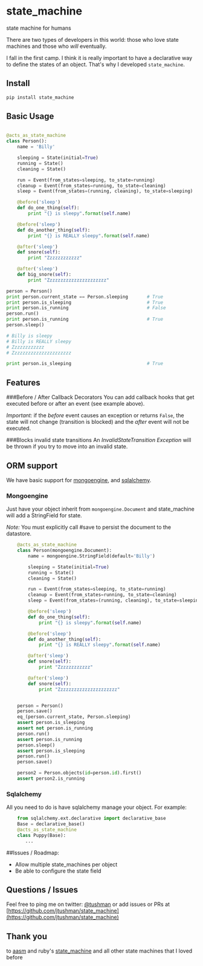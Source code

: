 # state_machine
state machine for humans

There are two types of developers in this world: those who love state machines and those who *will* eventually.

I fall in the first camp.  I think it is really important to have a declarative way to define the states of
an object. That's why I developed `state_machine`.


## Install

```bash
pip install state_machine
```


## Basic Usage

```python

@acts_as_state_machine
class Person():
    name = 'Billy'

    sleeping = State(initial=True)
    running = State()
    cleaning = State()

    run = Event(from_states=sleeping, to_state=running)
    cleanup = Event(from_states=running, to_state=cleaning)
    sleep = Event(from_states=(running, cleaning), to_state=sleeping)

    @before('sleep')
    def do_one_thing(self):
        print "{} is sleepy".format(self.name)

    @before('sleep')
    def do_another_thing(self):
        print "{} is REALLY sleepy".format(self.name)

    @after('sleep')
    def snore(self):
        print "Zzzzzzzzzzzz"

    @after('sleep')
    def big_snore(self):
        print "Zzzzzzzzzzzzzzzzzzzzzz"

person = Person()
print person.current_state == Person.sleeping       # True
print person.is_sleeping                            # True
print person.is_running                             # False
person.run()
print person.is_running                             # True
person.sleep()

# Billy is sleepy
# Billy is REALLY sleepy
# Zzzzzzzzzzzz
# Zzzzzzzzzzzzzzzzzzzzzz

print person.is_sleeping                            # True
```


## Features

###Before / After Callback Decorators
You can add callback hooks that get executed before or after an event (see example above).

*Important:* if the _before_ event causes an exception or returns `False`, the state
will not change (transition is blocked) and the _after_ event will not be executed.

###Blocks invalid state transitions
An _InvalidStateTransition Exception_ will be thrown if you try to move into an invalid state.



## ORM support

We have basic support for [mongoengine](http://mongoengine.org/), and [sqlalchemy](http://www.sqlalchemy.org/).

### Mongoengine

Just have your object inherit from `mongoengine.Document` and state_machine will add a StringField for state.

*Note:* You must explicitly call #save to persist the document to the datastore.

```python
    @acts_as_state_machine
    class Person(mongoengine.Document):
        name = mongoengine.StringField(default='Billy')

        sleeping = State(initial=True)
        running = State()
        cleaning = State()

        run = Event(from_states=sleeping, to_state=running)
        cleanup = Event(from_states=running, to_state=cleaning)
        sleep = Event(from_states=(running, cleaning), to_state=sleeping)

        @before('sleep')
        def do_one_thing(self):
            print "{} is sleepy".format(self.name)

        @before('sleep')
        def do_another_thing(self):
            print "{} is REALLY sleepy".format(self.name)

        @after('sleep')
        def snore(self):
            print "Zzzzzzzzzzzz"

        @after('sleep')
        def snore(self):
            print "Zzzzzzzzzzzzzzzzzzzzzz"


    person = Person()
    person.save()
    eq_(person.current_state, Person.sleeping)
    assert person.is_sleeping
    assert not person.is_running
    person.run()
    assert person.is_running
    person.sleep()
    assert person.is_sleeping
    person.run()
    person.save()

    person2 = Person.objects(id=person.id).first()
    assert person2.is_running
```


### Sqlalchemy

All you need to do is have sqlalchemy manage your object. For example:

```python
    from sqlalchemy.ext.declarative import declarative_base
    Base = declarative_base()
    @acts_as_state_machine
    class Puppy(Base):
       ...
```

##Issues / Roadmap:
* Allow multiple state_machines per object
* Be able to configure the state field

## Questions / Issues
Feel free to ping me on twitter: [@tushman](http://twitter.com/tushman) or add issues or PRs at [https://github.com/jtushman/state_machine](https://github.com/jtushman/state_machine)

## Thank you
to [aasm](https://github.com/aasm/aasm) and ruby's [state_machine](https://github.com/pluginaweek/state_machine) and all other state machines that I loved before

